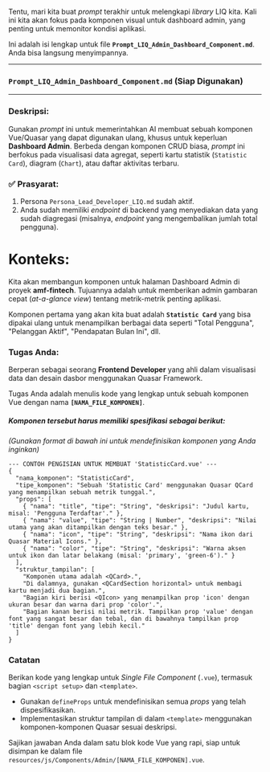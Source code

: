 Tentu, mari kita buat *prompt* terakhir untuk melengkapi *library* LIQ kita. Kali ini kita akan fokus pada komponen visual untuk dashboard admin, yang penting untuk memonitor kondisi aplikasi.

Ini adalah isi lengkap untuk file **`Prompt_LIQ_Admin_Dashboard_Component.md`**. Anda bisa langsung menyimpannya.

-----

### **`Prompt_LIQ_Admin_Dashboard_Component.md` (Siap Digunakan)**

-----

### Deskripsi:

Gunakan *prompt* ini untuk memerintahkan AI membuat sebuah komponen Vue/Quasar yang dapat digunakan ulang, khusus untuk keperluan **Dashboard Admin**. Berbeda dengan komponen CRUD biasa, *prompt* ini berfokus pada visualisasi data agregat, seperti kartu statistik (`Statistic Card`), diagram (`Chart`), atau daftar aktivitas terbaru.

### ✅ Prasyarat:

1.  Persona `Persona_Lead_Developer_LIQ.md` sudah aktif.
2.  Anda sudah memiliki *endpoint* di backend yang menyediakan data yang sudah diagregasi (misalnya, *endpoint* yang mengembalikan jumlah total pengguna).

# Konteks:

Kita akan membangun komponen untuk halaman Dashboard Admin di proyek **amf-fintech**. Tujuannya adalah untuk memberikan admin gambaran cepat (*at-a-glance view*) tentang metrik-metrik penting aplikasi.

Komponen pertama yang akan kita buat adalah **`Statistic Card`** yang bisa dipakai ulang untuk menampilkan berbagai data seperti "Total Pengguna", "Pelanggan Aktif", "Pendapatan Bulan Ini", dll.

### Tugas Anda:

Berperan sebagai seorang **Frontend Developer** yang ahli dalam visualisasi data dan desain dasbor menggunakan Quasar Framework.

Tugas Anda adalah menulis kode yang lengkap untuk sebuah komponen Vue dengan nama **`[NAMA_FILE_KOMPONEN]`**.

##### Komponen tersebut harus memiliki spesifikasi sebagai berikut:

*(Gunakan format di bawah ini untuk mendefinisikan komponen yang Anda inginkan)*

```
--- CONTOH PENGISIAN UNTUK MEMBUAT 'StatisticCard.vue' ---
{
  "nama_komponen": "StatisticCard",
  "tipe_komponen": "Sebuah 'Statistic Card' menggunakan Quasar QCard yang menampilkan sebuah metrik tunggal.",
  "props": [
    { "nama": "title", "tipe": "String", "deskripsi": "Judul kartu, misal: 'Pengguna Terdaftar'." },
    { "nama": "value", "tipe": "String | Number", "deskripsi": "Nilai utama yang akan ditampilkan dengan teks besar." },
    { "nama": "icon", "tipe": "String", "deskripsi": "Nama ikon dari Quasar Material Icons." },
    { "nama": "color", "tipe": "String", "deskripsi": "Warna aksen untuk ikon dan latar belakang (misal: 'primary', 'green-6')." }
  ],
  "struktur_tampilan": [
    "Komponen utama adalah <QCard>.",
    "Di dalamnya, gunakan <QCardSection horizontal> untuk membagi kartu menjadi dua bagian.",
    "Bagian kiri berisi <QIcon> yang menampilkan prop 'icon' dengan ukuran besar dan warna dari prop 'color'.",
    "Bagian kanan berisi nilai metrik. Tampilkan prop 'value' dengan font yang sangat besar dan tebal, dan di bawahnya tampilkan prop 'title' dengan font yang lebih kecil."
  ]
}

```

### Catatan

Berikan kode yang lengkap untuk *Single File Component* (`.vue`), termasuk bagian `<script setup>` dan `<template>`.

  * Gunakan `defineProps` untuk mendefinisikan semua *props* yang telah dispesifikasikan.
  * Implementasikan struktur tampilan di dalam `<template>` menggunakan komponen-komponen Quasar sesuai deskripsi.

Sajikan jawaban Anda dalam satu blok kode Vue yang rapi, siap untuk disimpan ke dalam file `resources/js/Components/Admin/[NAMA_FILE_KOMPONEN].vue`.